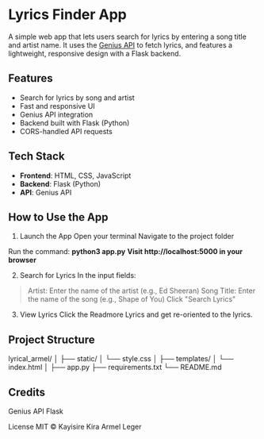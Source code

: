 # Lyrics Finder App

A simple web app that lets users search for lyrics by entering a song title and artist name. It uses the [Genius API](https://docs.genius.com/) to fetch lyrics, and features a lightweight, responsive design with a Flask backend.

## Features

- Search for lyrics by song and artist
- Fast and responsive UI
- Genius API integration
- Backend built with Flask (Python)
- CORS-handled API requests

## Tech Stack

- **Frontend**: HTML, CSS, JavaScript
- **Backend**: Flask (Python)
- **API**: Genius API

## How to Use the App

1. Launch the App
Open your terminal
Navigate to the project folder

Run the command:
**python3 app.py**
**Visit http://localhost:5000 in your browser**

2. Search for Lyrics
In the input fields:
  >Artist: Enter the name of the artist (e.g., Ed Sheeran)
  >Song Title: Enter the name of the song (e.g., Shape of You)
Click "Search Lyrics"

3. View Lyrics
Click the Readmore Lyrics and get re-oriented to the lyrics.

## Project Structure
lyrical_armel/
│
├── static/
│   └── style.css
│
├── templates/
│   └── index.html
│
├── app.py
├── requirements.txt
└── README.md            

## Credits
Genius API
Flask

License
MIT © Kayisire Kira Armel Leger